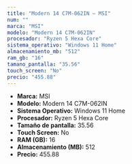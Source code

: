 ```yaml
---
title: "Modern 14 C7M-062IN — MSI"
num: ""
marca: "MSI"
modelo: "Modern 14 C7M-062IN"
procesador: "Ryzen 5 Hexa Core"
sistema_operativo: "Windows 11 Home"
almacenamiento_mb: "512"
ram_gb: "16"
tamano_pantalla: "35.56"
touch_screen: "No"
precio: "455.88"
---
```

<ul>
<li><strong>Marca:</strong> MSI</li>
<li><strong>Modelo:</strong> Modern 14 C7M-062IN</li>
<li><strong>Sistema Operativo:</strong> Windows 11 Home</li>
<li><strong>Procesador:</strong> Ryzen 5 Hexa Core </li>
<li><strong>Tamaño de pantalla:</strong> 35.56</li>
<li><strong>Touch Screen:</strong> No</li>
<li><strong>RAM (GB):</strong> 16</li>
<li><strong>Almacenamiento (MB):</strong> 512</li>
<li><strong>Precio:</strong> 455.88</li>
</ul>
